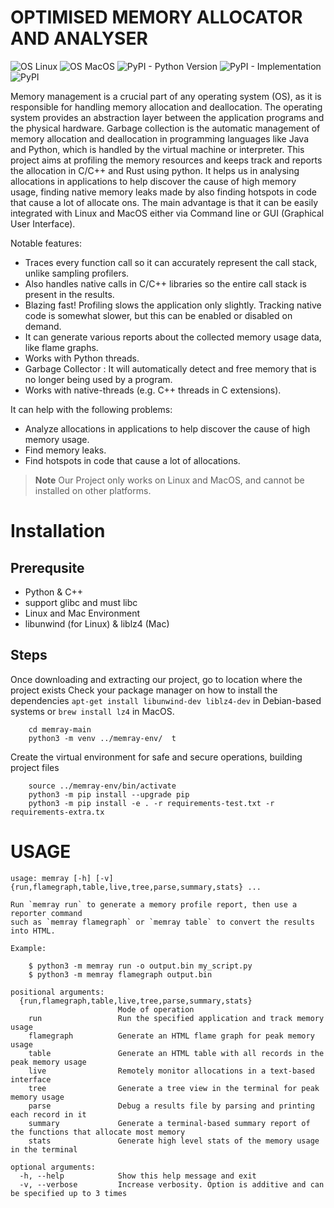# OPTIMISED MEMORY ALLOCATOR AND ANALYSER

![OS Linux](https://img.shields.io/badge/OS-Linux-blue)
![OS MacOS](https://img.shields.io/badge/OS-MacOs-blue)
![PyPI - Python Version](https://img.shields.io/pypi/pyversions/memray)
![PyPI - Implementation](https://img.shields.io/pypi/implementation/memray)
![PyPI](https://img.shields.io/pypi/v/memray)

Memory management is a crucial part of any operating system (OS), as it is responsible for handling memory allocation and deallocation. The operating system provides an abstraction layer between the application programs and the physical hardware. Garbage collection is the automatic management of memory allocation and deallocation in programming languages like Java and Python, which is handled by the virtual machine or interpreter. This project aims at profiling the memory resources and keeps track and reports the allocation in C/C++ and Rust using python. It helps us in analysing allocations in applications to help discover the cause of high memory usage, finding native memory leaks made by also finding hotspots in code that cause a lot of allocate ons. The main advantage is that it can be easily integrated with Linux and MacOS either via Command line or GUI (Graphical User Interface).

Notable features:
- Traces every function call so it can accurately represent the call stack, unlike sampling profilers.
- Also handles native calls in C/C++ libraries so the entire call stack is present in the results.
- Blazing fast! Profiling slows the application only slightly. Tracking native code is somewhat slower,
  but this can be enabled or disabled on demand.
- It can generate various reports about the collected memory usage data, like flame graphs.
- Works with Python threads.
- Garbage Collector : It will automatically detect and free memory that is no longer being used by a program. 
- Works with native-threads (e.g. C++ threads in C extensions).

It can help with the following problems:
- Analyze allocations in applications to help discover the cause of high memory usage.
- Find memory leaks.
- Find hotspots in code that cause a lot of allocations.

> **Note**
> Our Project only works on Linux and MacOS, and cannot be installed on other platforms.

# Installation

## Prerequsite
- Python & C++
- support glibc and must libc
- Linux and Mac Environment
- libunwind (for Linux) & liblz4 (Mac)

## Steps

Once downloading and extracting our project, go to location where the project exists
Check your package manager on how to install the dependencies
`apt-get install libunwind-dev liblz4-dev` in Debian-based systems
or `brew install lz4` in MacOS.

```shell
    cd memray-main
    python3 -m venv ../memray-env/  t
```

Create the virtual environment for safe and secure operations, building project files

```shell
    source ../memray-env/bin/activate
    python3 -m pip install --upgrade pip
    python3 -m pip install -e . -r requirements-test.txt -r requirements-extra.tx
```

# USAGE
```
usage: memray [-h] [-v] {run,flamegraph,table,live,tree,parse,summary,stats} ...

Run `memray run` to generate a memory profile report, then use a reporter command
such as `memray flamegraph` or `memray table` to convert the results into HTML.

Example:

    $ python3 -m memray run -o output.bin my_script.py
    $ python3 -m memray flamegraph output.bin

positional arguments:
  {run,flamegraph,table,live,tree,parse,summary,stats}
                        Mode of operation
    run                 Run the specified application and track memory usage
    flamegraph          Generate an HTML flame graph for peak memory usage
    table               Generate an HTML table with all records in the peak memory usage
    live                Remotely monitor allocations in a text-based interface
    tree                Generate a tree view in the terminal for peak memory usage
    parse               Debug a results file by parsing and printing each record in it
    summary             Generate a terminal-based summary report of the functions that allocate most memory
    stats               Generate high level stats of the memory usage in the terminal

optional arguments:
  -h, --help            Show this help message and exit
  -v, --verbose         Increase verbosity. Option is additive and can be specified up to 3 times

```
